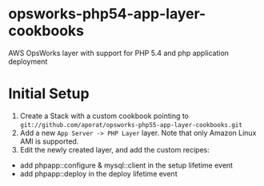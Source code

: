 opsworks-php54-app-layer-cookbooks
==================================

AWS OpsWorks layer with support for PHP 5.4 and php application deployment

Initial Setup
=============
1. Create a Stack with a custom cookbook pointing to `git://github.com/aporat/opsworks-php55-app-layer-cookbooks.git`
2. Add a new `App Server -> PHP Layer` layer. Note that only Amazon Linux AMI is supported. 
3. Edit the newly created layer, and add the custom recipes:

  * add phpapp::configure & mysql::client in the setup lifetime event
  * add phpapp::deploy in the deploy lifetime event

